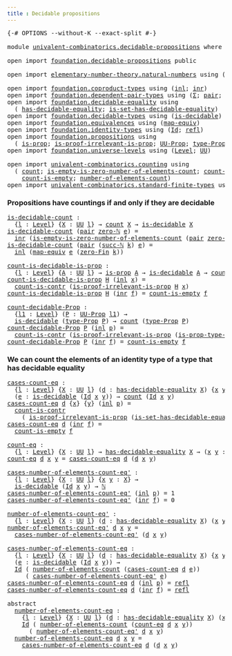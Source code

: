 ```yaml
---
title : Decidable propositions
---
```


<pre class="Agda"><a id="49" class="Symbol">{-#</a> <a id="53" class="Keyword">OPTIONS</a> <a id="61" class="Pragma">--without-K</a> <a id="73" class="Pragma">--exact-split</a> <a id="87" class="Symbol">#-}</a>

<a id="92" class="Keyword">module</a> <a id="99" href="univalent-combinatorics.decidable-propositions.html" class="Module">univalent-combinatorics.decidable-propositions</a> <a id="146" class="Keyword">where</a>

<a id="153" class="Keyword">open</a> <a id="158" class="Keyword">import</a> <a id="165" href="foundation.decidable-propositions.html" class="Module">foundation.decidable-propositions</a> <a id="199" class="Keyword">public</a>

<a id="207" class="Keyword">open</a> <a id="212" class="Keyword">import</a> <a id="219" href="elementary-number-theory.natural-numbers.html" class="Module">elementary-number-theory.natural-numbers</a> <a id="260" class="Keyword">using</a> <a id="266" class="Symbol">(</a><a id="267" href="elementary-number-theory.natural-numbers.html#1548" class="Datatype">ℕ</a><a id="268" class="Symbol">;</a> <a id="270" href="elementary-number-theory.natural-numbers.html#1569" class="InductiveConstructor">zero-ℕ</a><a id="276" class="Symbol">;</a> <a id="278" href="elementary-number-theory.natural-numbers.html#1582" class="InductiveConstructor">succ-ℕ</a><a id="284" class="Symbol">)</a>

<a id="287" class="Keyword">open</a> <a id="292" class="Keyword">import</a> <a id="299" href="foundation.coproduct-types.html" class="Module">foundation.coproduct-types</a> <a id="326" class="Keyword">using</a> <a id="332" class="Symbol">(</a><a id="333" href="foundation.coproduct-types.html#1249" class="InductiveConstructor">inl</a><a id="336" class="Symbol">;</a> <a id="338" href="foundation.coproduct-types.html#1267" class="InductiveConstructor">inr</a><a id="341" class="Symbol">)</a>
<a id="343" class="Keyword">open</a> <a id="348" class="Keyword">import</a> <a id="355" href="foundation.dependent-pair-types.html" class="Module">foundation.dependent-pair-types</a> <a id="387" class="Keyword">using</a> <a id="393" class="Symbol">(</a><a id="394" href="foundation-core.dependent-pair-types.html#515" class="Record">Σ</a><a id="395" class="Symbol">;</a> <a id="397" href="foundation-core.dependent-pair-types.html#588" class="InductiveConstructor">pair</a><a id="401" class="Symbol">;</a> <a id="403" href="foundation-core.dependent-pair-types.html#605" class="Field">pr1</a><a id="406" class="Symbol">;</a> <a id="408" href="foundation-core.dependent-pair-types.html#617" class="Field">pr2</a><a id="411" class="Symbol">)</a>
<a id="413" class="Keyword">open</a> <a id="418" class="Keyword">import</a> <a id="425" href="foundation.decidable-equality.html" class="Module">foundation.decidable-equality</a> <a id="455" class="Keyword">using</a>
  <a id="463" class="Symbol">(</a> <a id="465" href="foundation.decidable-equality.html#1796" class="Function">has-decidable-equality</a><a id="487" class="Symbol">;</a> <a id="489" href="foundation.decidable-equality.html#6964" class="Function">is-set-has-decidable-equality</a><a id="518" class="Symbol">)</a>
<a id="520" class="Keyword">open</a> <a id="525" class="Keyword">import</a> <a id="532" href="foundation.decidable-types.html" class="Module">foundation.decidable-types</a> <a id="559" class="Keyword">using</a> <a id="565" class="Symbol">(</a><a id="566" href="foundation.decidable-types.html#1915" class="Function">is-decidable</a><a id="578" class="Symbol">)</a>
<a id="580" class="Keyword">open</a> <a id="585" class="Keyword">import</a> <a id="592" href="foundation.equivalences.html" class="Module">foundation.equivalences</a> <a id="616" class="Keyword">using</a> <a id="622" class="Symbol">(</a><a id="623" href="foundation-core.equivalences.html#1821" class="Function">map-equiv</a><a id="632" class="Symbol">)</a>
<a id="634" class="Keyword">open</a> <a id="639" class="Keyword">import</a> <a id="646" href="foundation.identity-types.html" class="Module">foundation.identity-types</a> <a id="672" class="Keyword">using</a> <a id="678" class="Symbol">(</a><a id="679" href="foundation-core.identity-types.html#1767" class="Datatype">Id</a><a id="681" class="Symbol">;</a> <a id="683" href="foundation-core.identity-types.html#1820" class="InductiveConstructor">refl</a><a id="687" class="Symbol">)</a>
<a id="689" class="Keyword">open</a> <a id="694" class="Keyword">import</a> <a id="701" href="foundation.propositions.html" class="Module">foundation.propositions</a> <a id="725" class="Keyword">using</a>
  <a id="733" class="Symbol">(</a> <a id="735" href="foundation-core.propositions.html#1309" class="Function">is-prop</a><a id="742" class="Symbol">;</a> <a id="744" href="foundation-core.propositions.html#3047" class="Function">is-proof-irrelevant-is-prop</a><a id="771" class="Symbol">;</a> <a id="773" href="foundation-core.propositions.html#1393" class="Function">UU-Prop</a><a id="780" class="Symbol">;</a> <a id="782" href="foundation-core.propositions.html#1495" class="Function">type-Prop</a><a id="791" class="Symbol">;</a> <a id="793" href="foundation-core.propositions.html#1562" class="Function">is-prop-type-Prop</a><a id="810" class="Symbol">)</a>
<a id="812" class="Keyword">open</a> <a id="817" class="Keyword">import</a> <a id="824" href="foundation.universe-levels.html" class="Module">foundation.universe-levels</a> <a id="851" class="Keyword">using</a> <a id="857" class="Symbol">(</a><a id="858" href="Agda.Primitive.html#597" class="Postulate">Level</a><a id="863" class="Symbol">;</a> <a id="865" href="foundation-core.universe-levels.html#235" class="Primitive">UU</a><a id="867" class="Symbol">)</a>

<a id="870" class="Keyword">open</a> <a id="875" class="Keyword">import</a> <a id="882" href="univalent-combinatorics.counting.html" class="Module">univalent-combinatorics.counting</a> <a id="915" class="Keyword">using</a>
  <a id="923" class="Symbol">(</a> <a id="925" href="univalent-combinatorics.counting.html#1901" class="Function">count</a><a id="930" class="Symbol">;</a> <a id="932" href="univalent-combinatorics.counting.html#4160" class="Function">is-empty-is-zero-number-of-elements-count</a><a id="973" class="Symbol">;</a> <a id="975" href="univalent-combinatorics.counting.html#5027" class="Function">count-is-contr</a><a id="989" class="Symbol">;</a>
    <a id="995" href="univalent-combinatorics.counting.html#4732" class="Function">count-is-empty</a><a id="1009" class="Symbol">;</a> <a id="1011" href="univalent-combinatorics.counting.html#2029" class="Function">number-of-elements-count</a><a id="1035" class="Symbol">)</a>
<a id="1037" class="Keyword">open</a> <a id="1042" class="Keyword">import</a> <a id="1049" href="univalent-combinatorics.standard-finite-types.html" class="Module">univalent-combinatorics.standard-finite-types</a> <a id="1095" class="Keyword">using</a> <a id="1101" class="Symbol">(</a><a id="1102" href="univalent-combinatorics.standard-finite-types.html#6791" class="Function">zero-Fin</a><a id="1110" class="Symbol">)</a>
</pre>
### Propositions have countings if and only if they are decidable

<pre class="Agda"><a id="is-decidable-count"></a><a id="1192" href="univalent-combinatorics.decidable-propositions.html#1192" class="Function">is-decidable-count</a> <a id="1211" class="Symbol">:</a>
  <a id="1215" class="Symbol">{</a><a id="1216" href="univalent-combinatorics.decidable-propositions.html#1216" class="Bound">l</a> <a id="1218" class="Symbol">:</a> <a id="1220" href="Agda.Primitive.html#597" class="Postulate">Level</a><a id="1225" class="Symbol">}</a> <a id="1227" class="Symbol">{</a><a id="1228" href="univalent-combinatorics.decidable-propositions.html#1228" class="Bound">X</a> <a id="1230" class="Symbol">:</a> <a id="1232" href="foundation-core.universe-levels.html#235" class="Primitive">UU</a> <a id="1235" href="univalent-combinatorics.decidable-propositions.html#1216" class="Bound">l</a><a id="1236" class="Symbol">}</a> <a id="1238" class="Symbol">→</a> <a id="1240" href="univalent-combinatorics.counting.html#1901" class="Function">count</a> <a id="1246" href="univalent-combinatorics.decidable-propositions.html#1228" class="Bound">X</a> <a id="1248" class="Symbol">→</a> <a id="1250" href="foundation.decidable-types.html#1915" class="Function">is-decidable</a> <a id="1263" href="univalent-combinatorics.decidable-propositions.html#1228" class="Bound">X</a>
<a id="1265" href="univalent-combinatorics.decidable-propositions.html#1192" class="Function">is-decidable-count</a> <a id="1284" class="Symbol">(</a><a id="1285" href="foundation-core.dependent-pair-types.html#588" class="InductiveConstructor">pair</a> <a id="1290" href="elementary-number-theory.natural-numbers.html#1569" class="InductiveConstructor">zero-ℕ</a> <a id="1297" href="univalent-combinatorics.decidable-propositions.html#1297" class="Bound">e</a><a id="1298" class="Symbol">)</a> <a id="1300" class="Symbol">=</a>
  <a id="1304" href="foundation.coproduct-types.html#1267" class="InductiveConstructor">inr</a> <a id="1308" class="Symbol">(</a><a id="1309" href="univalent-combinatorics.counting.html#4160" class="Function">is-empty-is-zero-number-of-elements-count</a> <a id="1351" class="Symbol">(</a><a id="1352" href="foundation-core.dependent-pair-types.html#588" class="InductiveConstructor">pair</a> <a id="1357" href="elementary-number-theory.natural-numbers.html#1569" class="InductiveConstructor">zero-ℕ</a> <a id="1364" href="univalent-combinatorics.decidable-propositions.html#1297" class="Bound">e</a><a id="1365" class="Symbol">)</a> <a id="1367" href="foundation-core.identity-types.html#1820" class="InductiveConstructor">refl</a><a id="1371" class="Symbol">)</a>
<a id="1373" href="univalent-combinatorics.decidable-propositions.html#1192" class="Function">is-decidable-count</a> <a id="1392" class="Symbol">(</a><a id="1393" href="foundation-core.dependent-pair-types.html#588" class="InductiveConstructor">pair</a> <a id="1398" class="Symbol">(</a><a id="1399" href="elementary-number-theory.natural-numbers.html#1582" class="InductiveConstructor">succ-ℕ</a> <a id="1406" href="univalent-combinatorics.decidable-propositions.html#1406" class="Bound">k</a><a id="1407" class="Symbol">)</a> <a id="1409" href="univalent-combinatorics.decidable-propositions.html#1409" class="Bound">e</a><a id="1410" class="Symbol">)</a> <a id="1412" class="Symbol">=</a>
  <a id="1416" href="foundation.coproduct-types.html#1249" class="InductiveConstructor">inl</a> <a id="1420" class="Symbol">(</a><a id="1421" href="foundation-core.equivalences.html#1821" class="Function">map-equiv</a> <a id="1431" href="univalent-combinatorics.decidable-propositions.html#1409" class="Bound">e</a> <a id="1433" class="Symbol">(</a><a id="1434" href="univalent-combinatorics.standard-finite-types.html#6791" class="Function">zero-Fin</a> <a id="1443" href="univalent-combinatorics.decidable-propositions.html#1406" class="Bound">k</a><a id="1444" class="Symbol">))</a>

<a id="count-is-decidable-is-prop"></a><a id="1448" href="univalent-combinatorics.decidable-propositions.html#1448" class="Function">count-is-decidable-is-prop</a> <a id="1475" class="Symbol">:</a>
  <a id="1479" class="Symbol">{</a><a id="1480" href="univalent-combinatorics.decidable-propositions.html#1480" class="Bound">l</a> <a id="1482" class="Symbol">:</a> <a id="1484" href="Agda.Primitive.html#597" class="Postulate">Level</a><a id="1489" class="Symbol">}</a> <a id="1491" class="Symbol">{</a><a id="1492" href="univalent-combinatorics.decidable-propositions.html#1492" class="Bound">A</a> <a id="1494" class="Symbol">:</a> <a id="1496" href="foundation-core.universe-levels.html#235" class="Primitive">UU</a> <a id="1499" href="univalent-combinatorics.decidable-propositions.html#1480" class="Bound">l</a><a id="1500" class="Symbol">}</a> <a id="1502" class="Symbol">→</a> <a id="1504" href="foundation-core.propositions.html#1309" class="Function">is-prop</a> <a id="1512" href="univalent-combinatorics.decidable-propositions.html#1492" class="Bound">A</a> <a id="1514" class="Symbol">→</a> <a id="1516" href="foundation.decidable-types.html#1915" class="Function">is-decidable</a> <a id="1529" href="univalent-combinatorics.decidable-propositions.html#1492" class="Bound">A</a> <a id="1531" class="Symbol">→</a> <a id="1533" href="univalent-combinatorics.counting.html#1901" class="Function">count</a> <a id="1539" href="univalent-combinatorics.decidable-propositions.html#1492" class="Bound">A</a>
<a id="1541" href="univalent-combinatorics.decidable-propositions.html#1448" class="Function">count-is-decidable-is-prop</a> <a id="1568" href="univalent-combinatorics.decidable-propositions.html#1568" class="Bound">H</a> <a id="1570" class="Symbol">(</a><a id="1571" href="foundation.coproduct-types.html#1249" class="InductiveConstructor">inl</a> <a id="1575" href="univalent-combinatorics.decidable-propositions.html#1575" class="Bound">x</a><a id="1576" class="Symbol">)</a> <a id="1578" class="Symbol">=</a>
  <a id="1582" href="univalent-combinatorics.counting.html#5027" class="Function">count-is-contr</a> <a id="1597" class="Symbol">(</a><a id="1598" href="foundation-core.propositions.html#3047" class="Function">is-proof-irrelevant-is-prop</a> <a id="1626" href="univalent-combinatorics.decidable-propositions.html#1568" class="Bound">H</a> <a id="1628" href="univalent-combinatorics.decidable-propositions.html#1575" class="Bound">x</a><a id="1629" class="Symbol">)</a>
<a id="1631" href="univalent-combinatorics.decidable-propositions.html#1448" class="Function">count-is-decidable-is-prop</a> <a id="1658" href="univalent-combinatorics.decidable-propositions.html#1658" class="Bound">H</a> <a id="1660" class="Symbol">(</a><a id="1661" href="foundation.coproduct-types.html#1267" class="InductiveConstructor">inr</a> <a id="1665" href="univalent-combinatorics.decidable-propositions.html#1665" class="Bound">f</a><a id="1666" class="Symbol">)</a> <a id="1668" class="Symbol">=</a> <a id="1670" href="univalent-combinatorics.counting.html#4732" class="Function">count-is-empty</a> <a id="1685" href="univalent-combinatorics.decidable-propositions.html#1665" class="Bound">f</a>

<a id="count-decidable-Prop"></a><a id="1688" href="univalent-combinatorics.decidable-propositions.html#1688" class="Function">count-decidable-Prop</a> <a id="1709" class="Symbol">:</a>
  <a id="1713" class="Symbol">{</a><a id="1714" href="univalent-combinatorics.decidable-propositions.html#1714" class="Bound">l1</a> <a id="1717" class="Symbol">:</a> <a id="1719" href="Agda.Primitive.html#597" class="Postulate">Level</a><a id="1724" class="Symbol">}</a> <a id="1726" class="Symbol">(</a><a id="1727" href="univalent-combinatorics.decidable-propositions.html#1727" class="Bound">P</a> <a id="1729" class="Symbol">:</a> <a id="1731" href="foundation-core.propositions.html#1393" class="Function">UU-Prop</a> <a id="1739" href="univalent-combinatorics.decidable-propositions.html#1714" class="Bound">l1</a><a id="1741" class="Symbol">)</a> <a id="1743" class="Symbol">→</a>
  <a id="1747" href="foundation.decidable-types.html#1915" class="Function">is-decidable</a> <a id="1760" class="Symbol">(</a><a id="1761" href="foundation-core.propositions.html#1495" class="Function">type-Prop</a> <a id="1771" href="univalent-combinatorics.decidable-propositions.html#1727" class="Bound">P</a><a id="1772" class="Symbol">)</a> <a id="1774" class="Symbol">→</a> <a id="1776" href="univalent-combinatorics.counting.html#1901" class="Function">count</a> <a id="1782" class="Symbol">(</a><a id="1783" href="foundation-core.propositions.html#1495" class="Function">type-Prop</a> <a id="1793" href="univalent-combinatorics.decidable-propositions.html#1727" class="Bound">P</a><a id="1794" class="Symbol">)</a>
<a id="1796" href="univalent-combinatorics.decidable-propositions.html#1688" class="Function">count-decidable-Prop</a> <a id="1817" href="univalent-combinatorics.decidable-propositions.html#1817" class="Bound">P</a> <a id="1819" class="Symbol">(</a><a id="1820" href="foundation.coproduct-types.html#1249" class="InductiveConstructor">inl</a> <a id="1824" href="univalent-combinatorics.decidable-propositions.html#1824" class="Bound">p</a><a id="1825" class="Symbol">)</a> <a id="1827" class="Symbol">=</a>
  <a id="1831" href="univalent-combinatorics.counting.html#5027" class="Function">count-is-contr</a> <a id="1846" class="Symbol">(</a><a id="1847" href="foundation-core.propositions.html#3047" class="Function">is-proof-irrelevant-is-prop</a> <a id="1875" class="Symbol">(</a><a id="1876" href="foundation-core.propositions.html#1562" class="Function">is-prop-type-Prop</a> <a id="1894" href="univalent-combinatorics.decidable-propositions.html#1817" class="Bound">P</a><a id="1895" class="Symbol">)</a> <a id="1897" href="univalent-combinatorics.decidable-propositions.html#1824" class="Bound">p</a><a id="1898" class="Symbol">)</a>
<a id="1900" href="univalent-combinatorics.decidable-propositions.html#1688" class="Function">count-decidable-Prop</a> <a id="1921" href="univalent-combinatorics.decidable-propositions.html#1921" class="Bound">P</a> <a id="1923" class="Symbol">(</a><a id="1924" href="foundation.coproduct-types.html#1267" class="InductiveConstructor">inr</a> <a id="1928" href="univalent-combinatorics.decidable-propositions.html#1928" class="Bound">f</a><a id="1929" class="Symbol">)</a> <a id="1931" class="Symbol">=</a> <a id="1933" href="univalent-combinatorics.counting.html#4732" class="Function">count-is-empty</a> <a id="1948" href="univalent-combinatorics.decidable-propositions.html#1928" class="Bound">f</a>
</pre>
### We can count the elements of an identity type of a type that has decidable equality

<pre class="Agda"><a id="cases-count-eq"></a><a id="2052" href="univalent-combinatorics.decidable-propositions.html#2052" class="Function">cases-count-eq</a> <a id="2067" class="Symbol">:</a>
  <a id="2071" class="Symbol">{</a><a id="2072" href="univalent-combinatorics.decidable-propositions.html#2072" class="Bound">l</a> <a id="2074" class="Symbol">:</a> <a id="2076" href="Agda.Primitive.html#597" class="Postulate">Level</a><a id="2081" class="Symbol">}</a> <a id="2083" class="Symbol">{</a><a id="2084" href="univalent-combinatorics.decidable-propositions.html#2084" class="Bound">X</a> <a id="2086" class="Symbol">:</a> <a id="2088" href="foundation-core.universe-levels.html#235" class="Primitive">UU</a> <a id="2091" href="univalent-combinatorics.decidable-propositions.html#2072" class="Bound">l</a><a id="2092" class="Symbol">}</a> <a id="2094" class="Symbol">(</a><a id="2095" href="univalent-combinatorics.decidable-propositions.html#2095" class="Bound">d</a> <a id="2097" class="Symbol">:</a> <a id="2099" href="foundation.decidable-equality.html#1796" class="Function">has-decidable-equality</a> <a id="2122" href="univalent-combinatorics.decidable-propositions.html#2084" class="Bound">X</a><a id="2123" class="Symbol">)</a> <a id="2125" class="Symbol">{</a><a id="2126" href="univalent-combinatorics.decidable-propositions.html#2126" class="Bound">x</a> <a id="2128" href="univalent-combinatorics.decidable-propositions.html#2128" class="Bound">y</a> <a id="2130" class="Symbol">:</a> <a id="2132" href="univalent-combinatorics.decidable-propositions.html#2084" class="Bound">X</a><a id="2133" class="Symbol">}</a>
  <a id="2137" class="Symbol">(</a><a id="2138" href="univalent-combinatorics.decidable-propositions.html#2138" class="Bound">e</a> <a id="2140" class="Symbol">:</a> <a id="2142" href="foundation.decidable-types.html#1915" class="Function">is-decidable</a> <a id="2155" class="Symbol">(</a><a id="2156" href="foundation-core.identity-types.html#1767" class="Datatype">Id</a> <a id="2159" href="univalent-combinatorics.decidable-propositions.html#2126" class="Bound">x</a> <a id="2161" href="univalent-combinatorics.decidable-propositions.html#2128" class="Bound">y</a><a id="2162" class="Symbol">))</a> <a id="2165" class="Symbol">→</a> <a id="2167" href="univalent-combinatorics.counting.html#1901" class="Function">count</a> <a id="2173" class="Symbol">(</a><a id="2174" href="foundation-core.identity-types.html#1767" class="Datatype">Id</a> <a id="2177" href="univalent-combinatorics.decidable-propositions.html#2126" class="Bound">x</a> <a id="2179" href="univalent-combinatorics.decidable-propositions.html#2128" class="Bound">y</a><a id="2180" class="Symbol">)</a>
<a id="2182" href="univalent-combinatorics.decidable-propositions.html#2052" class="Function">cases-count-eq</a> <a id="2197" href="univalent-combinatorics.decidable-propositions.html#2197" class="Bound">d</a> <a id="2199" class="Symbol">{</a><a id="2200" href="univalent-combinatorics.decidable-propositions.html#2200" class="Bound">x</a><a id="2201" class="Symbol">}</a> <a id="2203" class="Symbol">{</a><a id="2204" href="univalent-combinatorics.decidable-propositions.html#2204" class="Bound">y</a><a id="2205" class="Symbol">}</a> <a id="2207" class="Symbol">(</a><a id="2208" href="foundation.coproduct-types.html#1249" class="InductiveConstructor">inl</a> <a id="2212" href="univalent-combinatorics.decidable-propositions.html#2212" class="Bound">p</a><a id="2213" class="Symbol">)</a> <a id="2215" class="Symbol">=</a>
  <a id="2219" href="univalent-combinatorics.counting.html#5027" class="Function">count-is-contr</a>
    <a id="2238" class="Symbol">(</a> <a id="2240" href="foundation-core.propositions.html#3047" class="Function">is-proof-irrelevant-is-prop</a> <a id="2268" class="Symbol">(</a><a id="2269" href="foundation.decidable-equality.html#6964" class="Function">is-set-has-decidable-equality</a> <a id="2299" href="univalent-combinatorics.decidable-propositions.html#2197" class="Bound">d</a> <a id="2301" href="univalent-combinatorics.decidable-propositions.html#2200" class="Bound">x</a> <a id="2303" href="univalent-combinatorics.decidable-propositions.html#2204" class="Bound">y</a><a id="2304" class="Symbol">)</a> <a id="2306" href="univalent-combinatorics.decidable-propositions.html#2212" class="Bound">p</a><a id="2307" class="Symbol">)</a>
<a id="2309" href="univalent-combinatorics.decidable-propositions.html#2052" class="Function">cases-count-eq</a> <a id="2324" href="univalent-combinatorics.decidable-propositions.html#2324" class="Bound">d</a> <a id="2326" class="Symbol">(</a><a id="2327" href="foundation.coproduct-types.html#1267" class="InductiveConstructor">inr</a> <a id="2331" href="univalent-combinatorics.decidable-propositions.html#2331" class="Bound">f</a><a id="2332" class="Symbol">)</a> <a id="2334" class="Symbol">=</a>
  <a id="2338" href="univalent-combinatorics.counting.html#4732" class="Function">count-is-empty</a> <a id="2353" href="univalent-combinatorics.decidable-propositions.html#2331" class="Bound">f</a>

<a id="count-eq"></a><a id="2356" href="univalent-combinatorics.decidable-propositions.html#2356" class="Function">count-eq</a> <a id="2365" class="Symbol">:</a>
  <a id="2369" class="Symbol">{</a><a id="2370" href="univalent-combinatorics.decidable-propositions.html#2370" class="Bound">l</a> <a id="2372" class="Symbol">:</a> <a id="2374" href="Agda.Primitive.html#597" class="Postulate">Level</a><a id="2379" class="Symbol">}</a> <a id="2381" class="Symbol">{</a><a id="2382" href="univalent-combinatorics.decidable-propositions.html#2382" class="Bound">X</a> <a id="2384" class="Symbol">:</a> <a id="2386" href="foundation-core.universe-levels.html#235" class="Primitive">UU</a> <a id="2389" href="univalent-combinatorics.decidable-propositions.html#2370" class="Bound">l</a><a id="2390" class="Symbol">}</a> <a id="2392" class="Symbol">→</a> <a id="2394" href="foundation.decidable-equality.html#1796" class="Function">has-decidable-equality</a> <a id="2417" href="univalent-combinatorics.decidable-propositions.html#2382" class="Bound">X</a> <a id="2419" class="Symbol">→</a> <a id="2421" class="Symbol">(</a><a id="2422" href="univalent-combinatorics.decidable-propositions.html#2422" class="Bound">x</a> <a id="2424" href="univalent-combinatorics.decidable-propositions.html#2424" class="Bound">y</a> <a id="2426" class="Symbol">:</a> <a id="2428" href="univalent-combinatorics.decidable-propositions.html#2382" class="Bound">X</a><a id="2429" class="Symbol">)</a> <a id="2431" class="Symbol">→</a> <a id="2433" href="univalent-combinatorics.counting.html#1901" class="Function">count</a> <a id="2439" class="Symbol">(</a><a id="2440" href="foundation-core.identity-types.html#1767" class="Datatype">Id</a> <a id="2443" href="univalent-combinatorics.decidable-propositions.html#2422" class="Bound">x</a> <a id="2445" href="univalent-combinatorics.decidable-propositions.html#2424" class="Bound">y</a><a id="2446" class="Symbol">)</a>
<a id="2448" href="univalent-combinatorics.decidable-propositions.html#2356" class="Function">count-eq</a> <a id="2457" href="univalent-combinatorics.decidable-propositions.html#2457" class="Bound">d</a> <a id="2459" href="univalent-combinatorics.decidable-propositions.html#2459" class="Bound">x</a> <a id="2461" href="univalent-combinatorics.decidable-propositions.html#2461" class="Bound">y</a> <a id="2463" class="Symbol">=</a> <a id="2465" href="univalent-combinatorics.decidable-propositions.html#2052" class="Function">cases-count-eq</a> <a id="2480" href="univalent-combinatorics.decidable-propositions.html#2457" class="Bound">d</a> <a id="2482" class="Symbol">(</a><a id="2483" href="univalent-combinatorics.decidable-propositions.html#2457" class="Bound">d</a> <a id="2485" href="univalent-combinatorics.decidable-propositions.html#2459" class="Bound">x</a> <a id="2487" href="univalent-combinatorics.decidable-propositions.html#2461" class="Bound">y</a><a id="2488" class="Symbol">)</a>

<a id="cases-number-of-elements-count-eq&#39;"></a><a id="2491" href="univalent-combinatorics.decidable-propositions.html#2491" class="Function">cases-number-of-elements-count-eq&#39;</a> <a id="2526" class="Symbol">:</a>
  <a id="2530" class="Symbol">{</a><a id="2531" href="univalent-combinatorics.decidable-propositions.html#2531" class="Bound">l</a> <a id="2533" class="Symbol">:</a> <a id="2535" href="Agda.Primitive.html#597" class="Postulate">Level</a><a id="2540" class="Symbol">}</a> <a id="2542" class="Symbol">{</a><a id="2543" href="univalent-combinatorics.decidable-propositions.html#2543" class="Bound">X</a> <a id="2545" class="Symbol">:</a> <a id="2547" href="foundation-core.universe-levels.html#235" class="Primitive">UU</a> <a id="2550" href="univalent-combinatorics.decidable-propositions.html#2531" class="Bound">l</a><a id="2551" class="Symbol">}</a> <a id="2553" class="Symbol">{</a><a id="2554" href="univalent-combinatorics.decidable-propositions.html#2554" class="Bound">x</a> <a id="2556" href="univalent-combinatorics.decidable-propositions.html#2556" class="Bound">y</a> <a id="2558" class="Symbol">:</a> <a id="2560" href="univalent-combinatorics.decidable-propositions.html#2543" class="Bound">X</a><a id="2561" class="Symbol">}</a> <a id="2563" class="Symbol">→</a>
  <a id="2567" href="foundation.decidable-types.html#1915" class="Function">is-decidable</a> <a id="2580" class="Symbol">(</a><a id="2581" href="foundation-core.identity-types.html#1767" class="Datatype">Id</a> <a id="2584" href="univalent-combinatorics.decidable-propositions.html#2554" class="Bound">x</a> <a id="2586" href="univalent-combinatorics.decidable-propositions.html#2556" class="Bound">y</a><a id="2587" class="Symbol">)</a> <a id="2589" class="Symbol">→</a> <a id="2591" href="elementary-number-theory.natural-numbers.html#1548" class="Datatype">ℕ</a>
<a id="2593" href="univalent-combinatorics.decidable-propositions.html#2491" class="Function">cases-number-of-elements-count-eq&#39;</a> <a id="2628" class="Symbol">(</a><a id="2629" href="foundation.coproduct-types.html#1249" class="InductiveConstructor">inl</a> <a id="2633" href="univalent-combinatorics.decidable-propositions.html#2633" class="Bound">p</a><a id="2634" class="Symbol">)</a> <a id="2636" class="Symbol">=</a> <a id="2638" class="Number">1</a>
<a id="2640" href="univalent-combinatorics.decidable-propositions.html#2491" class="Function">cases-number-of-elements-count-eq&#39;</a> <a id="2675" class="Symbol">(</a><a id="2676" href="foundation.coproduct-types.html#1267" class="InductiveConstructor">inr</a> <a id="2680" href="univalent-combinatorics.decidable-propositions.html#2680" class="Bound">f</a><a id="2681" class="Symbol">)</a> <a id="2683" class="Symbol">=</a> <a id="2685" class="Number">0</a>

<a id="number-of-elements-count-eq&#39;"></a><a id="2688" href="univalent-combinatorics.decidable-propositions.html#2688" class="Function">number-of-elements-count-eq&#39;</a> <a id="2717" class="Symbol">:</a>
  <a id="2721" class="Symbol">{</a><a id="2722" href="univalent-combinatorics.decidable-propositions.html#2722" class="Bound">l</a> <a id="2724" class="Symbol">:</a> <a id="2726" href="Agda.Primitive.html#597" class="Postulate">Level</a><a id="2731" class="Symbol">}</a> <a id="2733" class="Symbol">{</a><a id="2734" href="univalent-combinatorics.decidable-propositions.html#2734" class="Bound">X</a> <a id="2736" class="Symbol">:</a> <a id="2738" href="foundation-core.universe-levels.html#235" class="Primitive">UU</a> <a id="2741" href="univalent-combinatorics.decidable-propositions.html#2722" class="Bound">l</a><a id="2742" class="Symbol">}</a> <a id="2744" class="Symbol">(</a><a id="2745" href="univalent-combinatorics.decidable-propositions.html#2745" class="Bound">d</a> <a id="2747" class="Symbol">:</a> <a id="2749" href="foundation.decidable-equality.html#1796" class="Function">has-decidable-equality</a> <a id="2772" href="univalent-combinatorics.decidable-propositions.html#2734" class="Bound">X</a><a id="2773" class="Symbol">)</a> <a id="2775" class="Symbol">(</a><a id="2776" href="univalent-combinatorics.decidable-propositions.html#2776" class="Bound">x</a> <a id="2778" href="univalent-combinatorics.decidable-propositions.html#2778" class="Bound">y</a> <a id="2780" class="Symbol">:</a> <a id="2782" href="univalent-combinatorics.decidable-propositions.html#2734" class="Bound">X</a><a id="2783" class="Symbol">)</a> <a id="2785" class="Symbol">→</a> <a id="2787" href="elementary-number-theory.natural-numbers.html#1548" class="Datatype">ℕ</a>
<a id="2789" href="univalent-combinatorics.decidable-propositions.html#2688" class="Function">number-of-elements-count-eq&#39;</a> <a id="2818" href="univalent-combinatorics.decidable-propositions.html#2818" class="Bound">d</a> <a id="2820" href="univalent-combinatorics.decidable-propositions.html#2820" class="Bound">x</a> <a id="2822" href="univalent-combinatorics.decidable-propositions.html#2822" class="Bound">y</a> <a id="2824" class="Symbol">=</a>
  <a id="2828" href="univalent-combinatorics.decidable-propositions.html#2491" class="Function">cases-number-of-elements-count-eq&#39;</a> <a id="2863" class="Symbol">(</a><a id="2864" href="univalent-combinatorics.decidable-propositions.html#2818" class="Bound">d</a> <a id="2866" href="univalent-combinatorics.decidable-propositions.html#2820" class="Bound">x</a> <a id="2868" href="univalent-combinatorics.decidable-propositions.html#2822" class="Bound">y</a><a id="2869" class="Symbol">)</a>

<a id="cases-number-of-elements-count-eq"></a><a id="2872" href="univalent-combinatorics.decidable-propositions.html#2872" class="Function">cases-number-of-elements-count-eq</a> <a id="2906" class="Symbol">:</a>
  <a id="2910" class="Symbol">{</a><a id="2911" href="univalent-combinatorics.decidable-propositions.html#2911" class="Bound">l</a> <a id="2913" class="Symbol">:</a> <a id="2915" href="Agda.Primitive.html#597" class="Postulate">Level</a><a id="2920" class="Symbol">}</a> <a id="2922" class="Symbol">{</a><a id="2923" href="univalent-combinatorics.decidable-propositions.html#2923" class="Bound">X</a> <a id="2925" class="Symbol">:</a> <a id="2927" href="foundation-core.universe-levels.html#235" class="Primitive">UU</a> <a id="2930" href="univalent-combinatorics.decidable-propositions.html#2911" class="Bound">l</a><a id="2931" class="Symbol">}</a> <a id="2933" class="Symbol">(</a><a id="2934" href="univalent-combinatorics.decidable-propositions.html#2934" class="Bound">d</a> <a id="2936" class="Symbol">:</a> <a id="2938" href="foundation.decidable-equality.html#1796" class="Function">has-decidable-equality</a> <a id="2961" href="univalent-combinatorics.decidable-propositions.html#2923" class="Bound">X</a><a id="2962" class="Symbol">)</a> <a id="2964" class="Symbol">{</a><a id="2965" href="univalent-combinatorics.decidable-propositions.html#2965" class="Bound">x</a> <a id="2967" href="univalent-combinatorics.decidable-propositions.html#2967" class="Bound">y</a> <a id="2969" class="Symbol">:</a> <a id="2971" href="univalent-combinatorics.decidable-propositions.html#2923" class="Bound">X</a><a id="2972" class="Symbol">}</a>
  <a id="2976" class="Symbol">(</a><a id="2977" href="univalent-combinatorics.decidable-propositions.html#2977" class="Bound">e</a> <a id="2979" class="Symbol">:</a> <a id="2981" href="foundation.decidable-types.html#1915" class="Function">is-decidable</a> <a id="2994" class="Symbol">(</a><a id="2995" href="foundation-core.identity-types.html#1767" class="Datatype">Id</a> <a id="2998" href="univalent-combinatorics.decidable-propositions.html#2965" class="Bound">x</a> <a id="3000" href="univalent-combinatorics.decidable-propositions.html#2967" class="Bound">y</a><a id="3001" class="Symbol">))</a> <a id="3004" class="Symbol">→</a>
  <a id="3008" href="foundation-core.identity-types.html#1767" class="Datatype">Id</a> <a id="3011" class="Symbol">(</a> <a id="3013" href="univalent-combinatorics.counting.html#2029" class="Function">number-of-elements-count</a> <a id="3038" class="Symbol">(</a><a id="3039" href="univalent-combinatorics.decidable-propositions.html#2052" class="Function">cases-count-eq</a> <a id="3054" href="univalent-combinatorics.decidable-propositions.html#2934" class="Bound">d</a> <a id="3056" href="univalent-combinatorics.decidable-propositions.html#2977" class="Bound">e</a><a id="3057" class="Symbol">))</a>
     <a id="3065" class="Symbol">(</a> <a id="3067" href="univalent-combinatorics.decidable-propositions.html#2491" class="Function">cases-number-of-elements-count-eq&#39;</a> <a id="3102" href="univalent-combinatorics.decidable-propositions.html#2977" class="Bound">e</a><a id="3103" class="Symbol">)</a>
<a id="3105" href="univalent-combinatorics.decidable-propositions.html#2872" class="Function">cases-number-of-elements-count-eq</a> <a id="3139" href="univalent-combinatorics.decidable-propositions.html#3139" class="Bound">d</a> <a id="3141" class="Symbol">(</a><a id="3142" href="foundation.coproduct-types.html#1249" class="InductiveConstructor">inl</a> <a id="3146" href="univalent-combinatorics.decidable-propositions.html#3146" class="Bound">p</a><a id="3147" class="Symbol">)</a> <a id="3149" class="Symbol">=</a> <a id="3151" href="foundation-core.identity-types.html#1820" class="InductiveConstructor">refl</a>
<a id="3156" href="univalent-combinatorics.decidable-propositions.html#2872" class="Function">cases-number-of-elements-count-eq</a> <a id="3190" href="univalent-combinatorics.decidable-propositions.html#3190" class="Bound">d</a> <a id="3192" class="Symbol">(</a><a id="3193" href="foundation.coproduct-types.html#1267" class="InductiveConstructor">inr</a> <a id="3197" href="univalent-combinatorics.decidable-propositions.html#3197" class="Bound">f</a><a id="3198" class="Symbol">)</a> <a id="3200" class="Symbol">=</a> <a id="3202" href="foundation-core.identity-types.html#1820" class="InductiveConstructor">refl</a>

<a id="3208" class="Keyword">abstract</a>
  <a id="number-of-elements-count-eq"></a><a id="3219" href="univalent-combinatorics.decidable-propositions.html#3219" class="Function">number-of-elements-count-eq</a> <a id="3247" class="Symbol">:</a>
    <a id="3253" class="Symbol">{</a><a id="3254" href="univalent-combinatorics.decidable-propositions.html#3254" class="Bound">l</a> <a id="3256" class="Symbol">:</a> <a id="3258" href="Agda.Primitive.html#597" class="Postulate">Level</a><a id="3263" class="Symbol">}</a> <a id="3265" class="Symbol">{</a><a id="3266" href="univalent-combinatorics.decidable-propositions.html#3266" class="Bound">X</a> <a id="3268" class="Symbol">:</a> <a id="3270" href="foundation-core.universe-levels.html#235" class="Primitive">UU</a> <a id="3273" href="univalent-combinatorics.decidable-propositions.html#3254" class="Bound">l</a><a id="3274" class="Symbol">}</a> <a id="3276" class="Symbol">(</a><a id="3277" href="univalent-combinatorics.decidable-propositions.html#3277" class="Bound">d</a> <a id="3279" class="Symbol">:</a> <a id="3281" href="foundation.decidable-equality.html#1796" class="Function">has-decidable-equality</a> <a id="3304" href="univalent-combinatorics.decidable-propositions.html#3266" class="Bound">X</a><a id="3305" class="Symbol">)</a> <a id="3307" class="Symbol">(</a><a id="3308" href="univalent-combinatorics.decidable-propositions.html#3308" class="Bound">x</a> <a id="3310" href="univalent-combinatorics.decidable-propositions.html#3310" class="Bound">y</a> <a id="3312" class="Symbol">:</a> <a id="3314" href="univalent-combinatorics.decidable-propositions.html#3266" class="Bound">X</a><a id="3315" class="Symbol">)</a> <a id="3317" class="Symbol">→</a>
    <a id="3323" href="foundation-core.identity-types.html#1767" class="Datatype">Id</a> <a id="3326" class="Symbol">(</a> <a id="3328" href="univalent-combinatorics.counting.html#2029" class="Function">number-of-elements-count</a> <a id="3353" class="Symbol">(</a><a id="3354" href="univalent-combinatorics.decidable-propositions.html#2356" class="Function">count-eq</a> <a id="3363" href="univalent-combinatorics.decidable-propositions.html#3277" class="Bound">d</a> <a id="3365" href="univalent-combinatorics.decidable-propositions.html#3308" class="Bound">x</a> <a id="3367" href="univalent-combinatorics.decidable-propositions.html#3310" class="Bound">y</a><a id="3368" class="Symbol">))</a>
      <a id="3377" class="Symbol">(</a> <a id="3379" href="univalent-combinatorics.decidable-propositions.html#2688" class="Function">number-of-elements-count-eq&#39;</a> <a id="3408" href="univalent-combinatorics.decidable-propositions.html#3277" class="Bound">d</a> <a id="3410" href="univalent-combinatorics.decidable-propositions.html#3308" class="Bound">x</a> <a id="3412" href="univalent-combinatorics.decidable-propositions.html#3310" class="Bound">y</a><a id="3413" class="Symbol">)</a>
  <a id="3417" href="univalent-combinatorics.decidable-propositions.html#3219" class="Function">number-of-elements-count-eq</a> <a id="3445" href="univalent-combinatorics.decidable-propositions.html#3445" class="Bound">d</a> <a id="3447" href="univalent-combinatorics.decidable-propositions.html#3447" class="Bound">x</a> <a id="3449" href="univalent-combinatorics.decidable-propositions.html#3449" class="Bound">y</a> <a id="3451" class="Symbol">=</a>
    <a id="3457" href="univalent-combinatorics.decidable-propositions.html#2872" class="Function">cases-number-of-elements-count-eq</a> <a id="3491" href="univalent-combinatorics.decidable-propositions.html#3445" class="Bound">d</a> <a id="3493" class="Symbol">(</a><a id="3494" href="univalent-combinatorics.decidable-propositions.html#3445" class="Bound">d</a> <a id="3496" href="univalent-combinatorics.decidable-propositions.html#3447" class="Bound">x</a> <a id="3498" href="univalent-combinatorics.decidable-propositions.html#3449" class="Bound">y</a><a id="3499" class="Symbol">)</a>
</pre>

